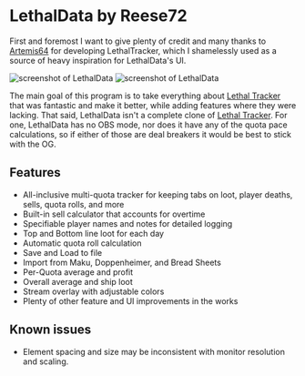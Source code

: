# LethalData by Reese72

First and foremost I want to give plenty of credit and many thanks to [Artemis64](https://github.com/Artemis6425) for developing LethalTracker, which I shamelessly used as a source of heavy inspiration for LethalData's UI.

![screenshot of LethalData](https://i.imgur.com/ELv5Puf.png)
![screenshot of LethalData](https://i.imgur.com/LzMHB6O.png)

The main goal of this program is to take everything about [Lethal Tracker](https://github.com/Artemis6425/LethalTracker) that was fantastic and make it better, while adding features where they were lacking.
That said, LethalData isn't a complete clone of [Lethal Tracker](https://github.com/Artemis6425/LethalTracker). For one, LethalData has no OBS mode, nor does it have any of the quota pace calculations, so if either of those are deal breakers it would be best to stick with the OG.

## Features

- All-inclusive multi-quota tracker for keeping tabs on loot, player deaths, sells, quota rolls, and more
- Built-in sell calculator that accounts for overtime
- Specifiable player names and notes for detailed logging
- Top and Bottom line loot for each day
- Automatic quota roll calculation 
- Save and Load to file
- Import from Maku, Doppenheimer, and Bread Sheets
- Per-Quota average and profit
- Overall average and ship loot
- Stream overlay with adjustable colors
- Plenty of other feature and UI improvements in the works


## Known issues
- Element spacing and size may be inconsistent with monitor resolution and scaling.
